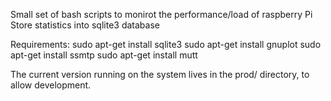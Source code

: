 Small set of bash scripts to monirot the performance/load of raspberry Pi
Store statistics into sqlite3 database

Requirements:
sudo apt-get install sqlite3
sudo apt-get install gnuplot
sudo apt-get install ssmtp
sudo apt-get install mutt

The current version running on the system lives in the prod/ directory, to allow development.

